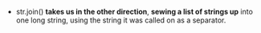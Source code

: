  - str.join() **takes us in the other direction**, **sewing a list of strings up** into one long string, using the string it was called on as a separator.
 

 
